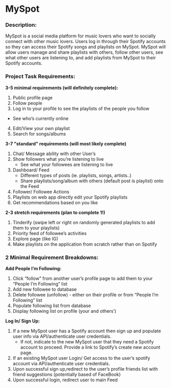 # MySpot

### Description:
  MySpot is a social media platform for music lovers who want to socially connect with other music lovers. Users log in through their Spotify accounts so they can access their Spotify songs and playlists on MySpot. MySpot will allow users manage and share playlists with others, follow other users, see what other users are listening to, and add playlists from MySpot to their Spotify accounts. 

### Project Task Requirements:

**3-5 minimal requirements (will definitely complete):**
1. Public profile page
2. Follow people
3. Log in to your profile to see the playlists of the people you follow
  * See who’s currently online
4. Edit/View your own playlist
5. Search for songs/albums
    
**3-7 "standard" requirements (will most likely complete)**
1. Chat/  Message ability with other User’s
2. Show followers what you’re listening to live
   * See what your followees are listening to live
3. Dashboard/ Feed
   * Different types of posts (ie. playlists, songs, artists..)
   * Share playlists/song/album with others (default post is playlist) onto the Feed
4. Follower/ Followee Actions
5. Playlists on web app directly edit your Spotify playlists
6. Get recommendations based on you like

**2-3 stretch requirements (plan to complete 1!)**
1. Tinderify (swipe left or right on randomly generated playlists to add them to your playlists)
2. Priority feed of followee’s activities
3. Explore page (like IG)
4. Make playlists on the application from scratch rather than on Spotify

### 2 Minimal Requirement Breakdowns:

**Add People I’m Following:**
1. Click “follow” from another user’s profile page to add them to your “People I’m Following” list
2. Add new followee to database
3. Delete followee (unfollow) - either on their profile or from “People I’m Following” list
4. Populate following list from database
5. Display following list on profile (your and others’)
    
**Log In/ Sign Up:**
1. If a new MySpot user has a Spotify account then sign up and populate user info via API/authenticate user credentials.
   * If not, indicate to the new MySpot user that they need a Spotify account to proceed. Provide a link to Spotify’s create new account page. 
3. If an existing MySpot user Login/ Get access to the user’s spotify account via API/authenticate user credentials.
4. Upon successful sign up,redirect to the user’s profile friends list with friend suggestions (potentially based of FaceBook)
5. Upon successful login, redirect user to main Feed


